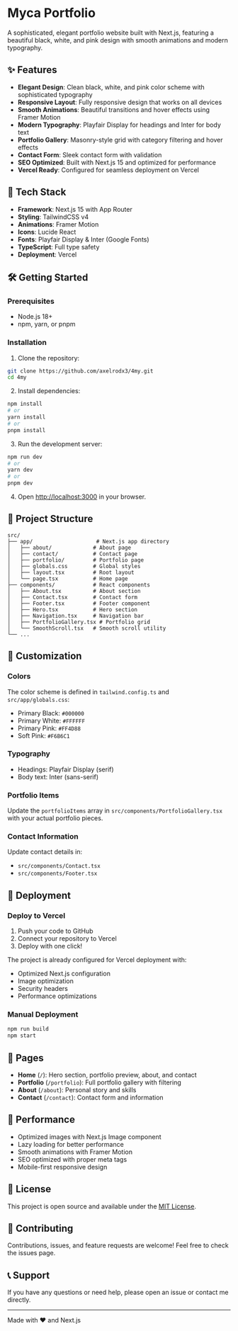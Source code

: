 # Myca Portfolio

A sophisticated, elegant portfolio website built with Next.js, featuring a beautiful black, white, and pink design with smooth animations and modern typography.

## ✨ Features

- **Elegant Design**: Clean black, white, and pink color scheme with sophisticated typography
- **Responsive Layout**: Fully responsive design that works on all devices
- **Smooth Animations**: Beautiful transitions and hover effects using Framer Motion
- **Modern Typography**: Playfair Display for headings and Inter for body text
- **Portfolio Gallery**: Masonry-style grid with category filtering and hover effects
- **Contact Form**: Sleek contact form with validation
- **SEO Optimized**: Built with Next.js 15 and optimized for performance
- **Vercel Ready**: Configured for seamless deployment on Vercel

## 🚀 Tech Stack

- **Framework**: Next.js 15 with App Router
- **Styling**: TailwindCSS v4
- **Animations**: Framer Motion
- **Icons**: Lucide React
- **Fonts**: Playfair Display & Inter (Google Fonts)
- **TypeScript**: Full type safety
- **Deployment**: Vercel

## 🛠️ Getting Started

### Prerequisites

- Node.js 18+ 
- npm, yarn, or pnpm

### Installation

1. Clone the repository:
```bash
git clone https://github.com/axelrodx3/4my.git
cd 4my
```

2. Install dependencies:
```bash
npm install
# or
yarn install
# or
pnpm install
```

3. Run the development server:
```bash
npm run dev
# or
yarn dev
# or
pnpm dev
```

4. Open [http://localhost:3000](http://localhost:3000) in your browser.

## 📁 Project Structure

```
src/
├── app/                    # Next.js app directory
│   ├── about/             # About page
│   ├── contact/           # Contact page
│   ├── portfolio/         # Portfolio page
│   ├── globals.css        # Global styles
│   ├── layout.tsx         # Root layout
│   └── page.tsx           # Home page
├── components/            # React components
│   ├── About.tsx          # About section
│   ├── Contact.tsx        # Contact form
│   ├── Footer.tsx         # Footer component
│   ├── Hero.tsx           # Hero section
│   ├── Navigation.tsx     # Navigation bar
│   ├── PortfolioGallery.tsx # Portfolio grid
│   └── SmoothScroll.tsx   # Smooth scroll utility
└── ...
```

## 🎨 Customization

### Colors
The color scheme is defined in `tailwind.config.ts` and `src/app/globals.css`:
- Primary Black: `#000000`
- Primary White: `#FFFFFF`
- Primary Pink: `#FF4D88`
- Soft Pink: `#F6B6C1`

### Typography
- Headings: Playfair Display (serif)
- Body text: Inter (sans-serif)

### Portfolio Items
Update the `portfolioItems` array in `src/components/PortfolioGallery.tsx` with your actual portfolio pieces.

### Contact Information
Update contact details in:
- `src/components/Contact.tsx`
- `src/components/Footer.tsx`

## 🚀 Deployment

### Deploy to Vercel

1. Push your code to GitHub
2. Connect your repository to Vercel
3. Deploy with one click!

The project is already configured for Vercel deployment with:
- Optimized Next.js configuration
- Image optimization
- Security headers
- Performance optimizations

### Manual Deployment

```bash
npm run build
npm start
```

## 📱 Pages

- **Home** (`/`): Hero section, portfolio preview, about, and contact
- **Portfolio** (`/portfolio`): Full portfolio gallery with filtering
- **About** (`/about`): Personal story and skills
- **Contact** (`/contact`): Contact form and information

## 🎯 Performance

- Optimized images with Next.js Image component
- Lazy loading for better performance
- Smooth animations with Framer Motion
- SEO optimized with proper meta tags
- Mobile-first responsive design

## 📄 License

This project is open source and available under the [MIT License](LICENSE).

## 🤝 Contributing

Contributions, issues, and feature requests are welcome! Feel free to check the issues page.

## 📞 Support

If you have any questions or need help, please open an issue or contact me directly.

---

Made with ❤️ and Next.js
